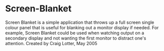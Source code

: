 Screen-Blanket
==============

Screen Blanket is a simple application that throws up a full screen single colour panel that is useful for blanking out a monitor display if needed. For example, Screen Blanket could be used when watching output on a secondary display and not wanting the first monitor to distract one's attention.  Created by Craig Lotter, May 2005
